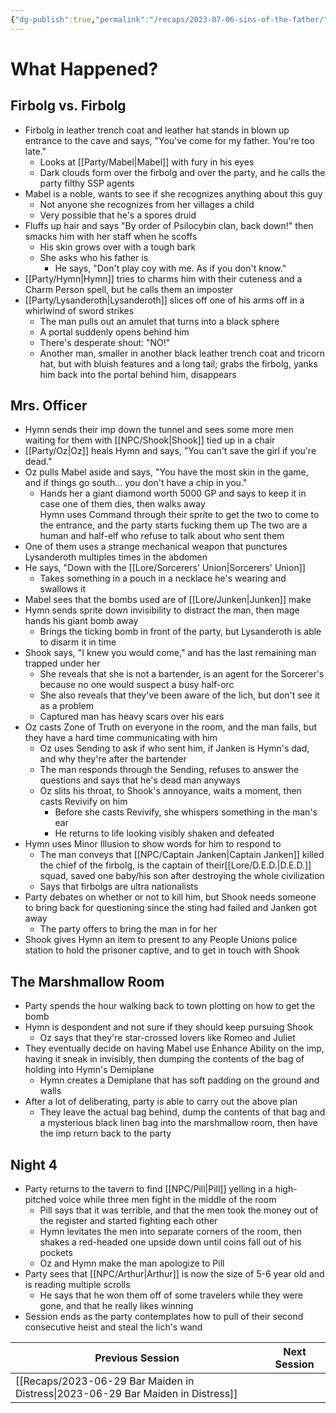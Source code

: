 ```yaml
---
{"dg-publish":true,"permalink":"/recaps/2023-07-06-sins-of-the-father/","created":"","updated":""}
---
```



# What Happened? 
## Firbolg vs. Firbolg
- Firbolg in leather trench coat and leather hat stands in blown up entrance to the cave and says, "You've come for my father. You're too late."
	- Looks at [[Party/Mabel\|Mabel]] with fury in his eyes
	- Dark clouds form over the firbolg and over the party, and he calls the party filthy SSP agents 
- Mabel is a noble, wants to see if she recognizes anything about this guy 
	- Not anyone she recognizes from her villages a child 
	- Very possible that he's a spores druid 
- Fluffs up hair and says "By order of Psilocybin clan, back down!" then smacks him with her staff when he scoffs 
	- His skin grows over with a tough bark  
	- She asks who his father is 
		- He says, "Don't play coy with me. As if you don't know."
- [[Party/Hymn\|Hymn]] tries to charms him with their cuteness and a Charm Person spell, but he calls them an imposter 
- [[Party/Lysanderoth\|Lysanderoth]] slices off one of his arms off in a whirlwind of sword strikes 
	- The man pulls out an amulet that turns into a black sphere 
	- A portal suddenly opens behind him
	- There's desperate shout: "NO!"
	- Another man, smaller in another black leather trench coat and tricorn hat, but with bluish features and a long tail; grabs the firbolg, yanks him back into the portal behind him, disappears 


## Mrs. Officer
- Hymn sends their imp down the tunnel and sees some more men waiting for them with [[NPC/Shook\|Shook]] tied up in a chair 
- [[Party/Oz\|Oz]] heals Hymn and says, "You can't save the girl if you're dead."
- Oz pulls Mabel aside and says, "You have the most skin in the game, and if things go south... you don't have a chip in you."
	- Hands her a giant diamond worth 5000 GP and says to keep it in case one of them dies, then walks away  
Hymn uses Command through their sprite to get the two to come to the entrance, and the party starts fucking them up
	The two are a human and half-elf who refuse to talk about who sent them
- One of them uses a strange mechanical weapon that punctures Lysanderoth multiples times in the abdomen 
- He says, "Down with the [[Lore/Sorcerers' Union\|Sorcerers' Union]] 
	- Takes something in a pouch in a necklace he's wearing and swallows it
- Mabel sees that the bombs used are of [[Lore/Junken\|Junken]] make 
- Hymn sends sprite down invisibility to distract the man, then mage hands his giant bomb away
	- Brings the ticking bomb in front of the party, but Lysanderoth is able to disarm it in time
- Shook says, "I knew you would come," and has the last remaining man trapped under her 
	-  She reveals that she is not a bartender, is an agent for the Sorcerer's because no one would suspect a busy half-orc
	- She also reveals that they've been aware of the lich, but don't see it as a problem
	- Captured man has heavy scars over his ears 
- Oz casts Zone of Truth on everyone in the room, and the man fails, but they have a hard time communicating with him 
	- Oz uses Sending to ask if who sent him, if Janken is Hymn's dad, and why they're after the bartender 
	- The man responds through the Sending, refuses to answer the questions and says that he's dead man anyways
	- Oz slits his throat, to Shook's annoyance, waits a moment, then casts Revivify on him
		- Before she casts Revivify, she whispers something in the man's ear
		- He returns to life looking visibly shaken and defeated 
- Hymn uses Minor Illusion to show words for him to respond to 
	- The man conveys that [[NPC/Captain Janken\|Captain Janken]] killed the chief of the firbolg, is the captain of their[[Lore/D.E.D.\|D.E.D.]] squad, saved one baby/his son after destroying the whole civilization
	- Says that firbolgs are ultra nationalists
- Party debates on whether or not to kill him, but Shook needs someone to bring back for questioning since the sting had failed and Janken got away  
	- The party offers to bring the man in for her 
- Shook gives Hymn an item to present to any People Unions police station to hold the prisoner captive, and to get in touch with Shook

## The Marshmallow Room 
- Party spends the hour walking back to town plotting on how to get the bomb 
- Hymn is despondent and not sure if they should keep pursuing Shook 
	- Oz says that they're star-crossed lovers like Romeo and Juliet 
- They eventually decide on having Mabel use  Enhance Ability on the imp, having it sneak in invisibly, then dumping the contents of the bag of holding into Hymn's Demiplane 
	- Hymn creates a Demiplane that has soft padding on the ground and walls
- After a lot of deliberating, party is able to carry out the above plan 
	- They leave the actual bag behind, dump the contents of that bag and a mysterious black linen bag into the marshmallow room, then have the imp return back to the party 


## Night 4
- Party returns to the tavern to find [[NPC/Pill\|Pill]] yelling in a high-pitched voice while three men fight in the middle of the room
	- Pill says that it was terrible, and that the men took the money out of the register and started fighting each other
	- Hymn levitates the men into separate corners of the room, then shakes a red-headed one upside down until coins fall out of his pockets
	- Oz and Hymn make the man apologize to Pill
- Party sees that [[NPC/Arthur\|Arthur]] is now the size of 5-6 year old and is reading multiple scrolls 
	- He says that he won them off of some travelers while they were gone, and that he really likes winning 
- Session ends as the party contemplates how to pull of their second consecutive heist and steal the lich's wand

|  **Previous Session**   | **Next Session**|
| --- | --- |
| [[Recaps/2023-06-29 Bar Maiden in Distress\|2023-06-29 Bar Maiden in Distress]]   |    |